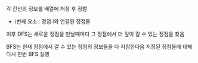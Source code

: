 각 간선의 정보를 배열에 저장 후 정렬

  - i번째 요소 : 정점 i와 연결된 정점들

이후 DFS는 새로운 정점을 만날때마다 그 정점에서 더 깊이 갈 수 있는 정점을 찾음

BFS는 현재 정점에서 갈 수 있는 정점의 정보들을 다 저장한다음 저장된 정점들에 대해 다시 한번 BFS 실행
